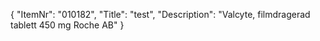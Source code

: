 {
  "ItemNr": "010182",
  "Title": "test",
  "Description": "Valcyte, filmdragerad tablett 450 mg Roche AB"
}
